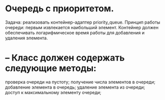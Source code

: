 # Очередь с приоритетом.
Задача: реализовать контейнер-адаптер priority_queue. Принцип работы очереди: первым извлекается наибольший элемент. Контейнер должен
обеспечивать логарифмическое время работы для добавления и удаления элемента.
# – Класс должен содержать следующие методы:
проверка очереди на пустоту; 
получение числа элементов в очереди; 
добавление элемента в очередь;
удаление элемента из очереди; 
доступ к максимальному элементу очереди;
